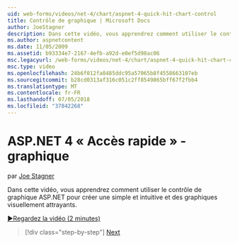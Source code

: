 ```yaml
---
uid: web-forms/videos/net-4/chart/aspnet-4-quick-hit-chart-control
title: Contrôle de graphique | Microsoft Docs
author: JoeStagner
description: Dans cette vidéo, vous apprendrez comment utiliser le contrôle de graphique ASP.NET pour créer une simple et intuitive et des graphiques visuellement attrayants.
ms.author: aspnetcontent
ms.date: 11/05/2009
ms.assetid: b93334e7-2167-4efb-a92d-e0ef5d98ac06
msc.legacyurl: /web-forms/videos/net-4/chart/aspnet-4-quick-hit-chart-control
msc.type: video
ms.openlocfilehash: 24b6f012fa0485ddc95a57065b8f4558663107eb
ms.sourcegitcommit: b28cd0313af316c051c2ff8549865bff67f2fbb4
ms.translationtype: MT
ms.contentlocale: fr-FR
ms.lasthandoff: 07/05/2018
ms.locfileid: "37842268"
---
```

<a name="aspnet-4-quick-hit---chart-control"></a>ASP.NET 4 « Accès rapide » - graphique
====================
par [Joe Stagner](https://github.com/JoeStagner)

Dans cette vidéo, vous apprendrez comment utiliser le contrôle de graphique ASP.NET pour créer une simple et intuitive et des graphiques visuellement attrayants. 

[&#9654;Regardez la vidéo (2 minutes)](https://channel9.msdn.com/Blogs/ASP-NET-Site-Videos/aspnet-4-quick-hit-chart-control)

> [!div class="step-by-step"]
> [Next](aspnet-4-how-do-i-introducing-the-new-chart-control-in-visual-studio-2010.md)
